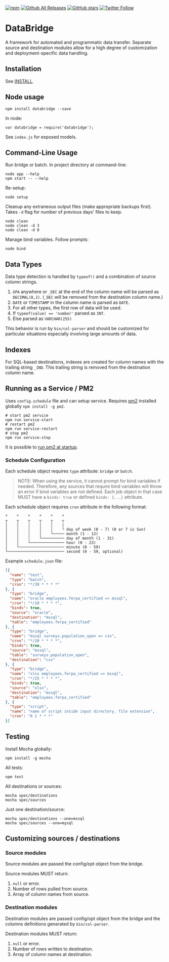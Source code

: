 [![npm](https://img.shields.io/npm/dt/databridge.svg?maxAge=2592000)](https://www.npmjs.com/package/databridge)
[![Github All Releases](https://img.shields.io/github/downloads/psalmody/databridge/total.svg?maxAge=2592000?style=flat-square)](https://github.com/psalmody/databridge)
[![GitHub stars](https://img.shields.io/github/stars/psalmody/databridge.svg?style=social&label=Star&maxAge=2592000?style=flat-square)](https://github.com/psalmody/databridge)
[![Twitter Follow](https://img.shields.io/twitter/follow/psalmody.svg?style=social&label=Follow&maxAge=2592000?style=flat-square)](https://twitter.com/psalmody)

# DataBridge

A framework for automated and programmatic data transfer. Separate source
and destination modules allow for a high degree of customization and
deployment-specific data handling.

## Installation

See [INSTALL](https://github.com/psalmody/databridge/blob/master/INSTALL.md).

## Node usage

```shell
npm install databridge --save
```

In node:
```
var databridge = require('databridge');
```

See `index.js` for exposed models.

## <a name="clusage"></a> Command-Line Usage

Run bridge or batch. In project directory at command-line:

```shell
node app --help
npm start -- --help
```

Re-setup:

```
node setup
```

Cleanup any extraneous output files (make appropriate backups first). Takes `-d` flag for number of previous days' files to keep.

```
node clean
node clean -d 3
node clean -d 0
```

Manage bind variables. Follow prompts:

```
node bind
```

## Data Types

Data type detection is handled by `typeof()` and a combination of
source column strings.

1. `GPA` anywhere or `_DEC` at the end of the column name will be parsed as `DECIMAL(8,2)`. (`_DEC` will be removed from the destination column name.)
2. `DATE` or `TIMESTAMP` in the column name is parsed as `DATE`.
3. For all other types, the first row of data will be used.
  1. If `typeof(value) == 'number'` parsed as `INT`.
  2. Else parsed as `VARCHAR(255)`

This behavior is run by `bin/col-parser` and should be customized for
particular situations especially involving large amounts of data.

## Indexes

For SQL-based destinations, indexes are created for column names with the
trailing string `_IND`. This trailing string is removed from the destination
column name.

## Running as a Service / PM2

Uses `config.schedule` file and can setup service. Requires [pm2](http://pm2.keymetrics.io/) installed globally `npm install -g pm2`.

```shell
# start pm2 service
npm run service-start
# restart pm2
npm run service-restart
# stop pm2
npm run service-stop
```

It is possible to [run pm2 at startup](http://pm2.keymetrics.io/docs/usage/startup/).

### Schedule Configuration

Each schedule object requires `type` attribute: `bridge` or `batch`.

> NOTE: When using the service, it cannot prompt for bind variables if
> needed. Therefore, any sources that require bind variables will throw
> an error if bind variables are not defined. Each job object in that case
> MUST have a `binds: true` or defined `binds: {...}` attribute.

Each schedule object requires `cron` attribute in the following format:

```
*    *    *    *    *    *
┬    ┬    ┬    ┬    ┬    ┬
│    │    │    │    │    |
│    │    │    │    │    └ day of week (0 - 7) (0 or 7 is Sun)
│    │    │    │    └───── month (1 - 12)
│    │    │    └────────── day of month (1 - 31)
│    │    └─────────────── hour (0 - 23)
│    └──────────────────── minute (0 - 59)
└───────────────────────── second (0 - 59, optional)
```

Example `schedule.json` file:

```json
[{
  "name": "test",
  "type": "batch",
  "cron": "*/30 * * * *"
}, {
  "type": "bridge",
  "name": "oracle employees.ferpa_certified => mssql",
  "cron": "*/10 * * * *",
  "binds": true,
  "source": "oracle",
  "destination": "mssql",
  "table": "employees.ferpa_certified"
}, {
  "type": "bridge",
  "name": "mssql surveys.population_open => csv",
  "cron": "*/20 * * * *",
  "binds": true,
  "source": "mssql",
  "table": "surveys.population_open",
  "destination": "csv"
}, {
  "type": "bridge",
  "name": "xlsx employees.ferpa_certified => mssql",
  "cron": "*/25 * * * *",
  "binds": true,
  "source": "xlsx",
  "destination": "mssql",
  "table": "employees.ferpa_certified"
}, {
  "type": "script",
  "name": "name of script inside input directory, file extension",
  "cron": "0 1 * * *"
}]
```

## Testing

Install Mocha globally:
```shell
npm install -g mocha
```

All tests:
```shell
npm test
```

All destinations or sources:
```shell
mocha spec/destinations
mocha spec/sources
```

Just one destination/source:
```shell
mocha spec/destinations --one=mssql
mocha spec/sources --one=mysql
```

## Customizing sources / destinations

### Source modules

Source modules are passed the config/opt object from the bridge.

Source modules MUST return:

1. `null` or error.
2. Number of rows pulled from source.
3. Array of column names from source.

### Destination modules

Destination modules are passed config/opt object from the bridge
and the columns definitions generated by `bin/col-parser`.

Destination modules MUST return:

1. `null` or error.
2. Number of rows written to destination.
3. Array of column names at destination.
